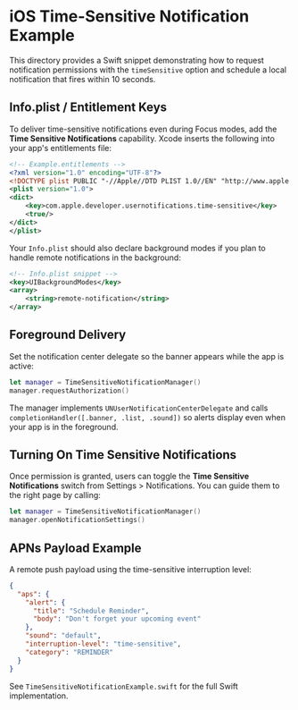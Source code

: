 # iOS Time-Sensitive Notification Example

This directory provides a Swift snippet demonstrating how to request notification permissions with the `timeSensitive` option and schedule a local notification that fires within 10 seconds.

## Info.plist / Entitlement Keys

To deliver time-sensitive notifications even during Focus modes, add the **Time Sensitive Notifications** capability. Xcode inserts the following into your app's entitlements file:

```xml
<!-- Example.entitlements -->
<?xml version="1.0" encoding="UTF-8"?>
<!DOCTYPE plist PUBLIC "-//Apple//DTD PLIST 1.0//EN" "http://www.apple.com/DTDs/PropertyList-1.0.dtd">
<plist version="1.0">
<dict>
    <key>com.apple.developer.usernotifications.time-sensitive</key>
    <true/>
</dict>
</plist>
```

Your `Info.plist` should also declare background modes if you plan to handle remote notifications in the background:

```xml
<!-- Info.plist snippet -->
<key>UIBackgroundModes</key>
<array>
    <string>remote-notification</string>
</array>
```

## Foreground Delivery

Set the notification center delegate so the banner appears while the app is active:

```swift
let manager = TimeSensitiveNotificationManager()
manager.requestAuthorization()
```

The manager implements `UNUserNotificationCenterDelegate` and calls `completionHandler([.banner, .list, .sound])` so alerts display even when your app is in the foreground.

## Turning On Time Sensitive Notifications

Once permission is granted, users can toggle the **Time Sensitive Notifications** switch from Settings > Notifications. You can guide them to the right page by calling:

```swift
let manager = TimeSensitiveNotificationManager()
manager.openNotificationSettings()
```

## APNs Payload Example

A remote push payload using the time-sensitive interruption level:

```json
{
  "aps": {
    "alert": {
      "title": "Schedule Reminder",
      "body": "Don't forget your upcoming event"
    },
    "sound": "default",
    "interruption-level": "time-sensitive",
    "category": "REMINDER"
  }
}
```

See `TimeSensitiveNotificationExample.swift` for the full Swift implementation.
